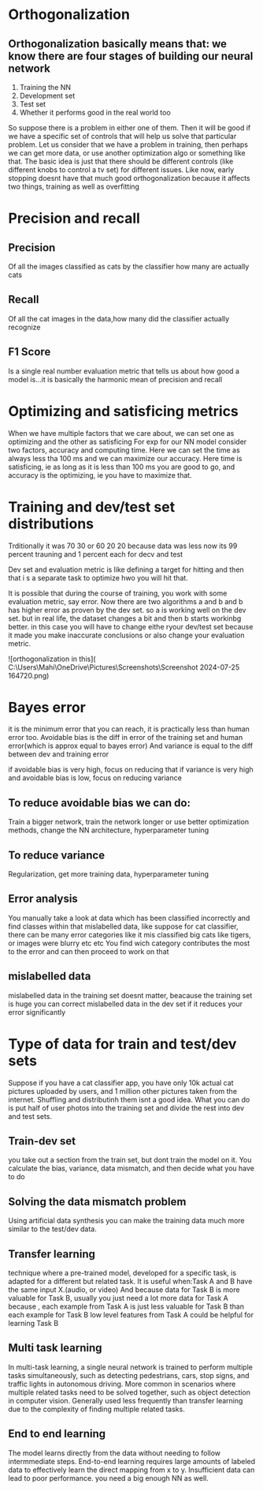 # Orthogonalization
## Orthogonalization basically means that: we know there are four stages of building our neural network
1. Training the NN
2. Development set
3. Test set
4. Whether it performs good in the real world too

So suppose there is a problem in either one of them. Then it will be good if we have a specific set of controls that will help us solve that particular problem.
Let us consider that we have a problem in training, then perhaps we can get more data, or use another optimization algo or something like that.
The basic idea is just that there should be different controls (like different knobs to control a tv set) for different issues.
Like now, early stopping doesnt have that much good orthogonalization because it affects two things, training as well as overfitting


# Precision and recall
## Precision
Of all the images classified as cats by the classifier how many are actually cats
## Recall
Of all the cat images in the data,how many did the classifier actually recognize
## F1 Score 
Is a single real number evaluation metric that tells us about how good a model is...it is basically the harmonic mean of precision and recall


# Optimizing and satisficing metrics
When we have multiple factors that we care about, we can set one as optimizing and the other as satisficing
For exp for our NN model consider two factors, accuracy and computing time. Here we can set the time as always less tha 100 ms and we can maximize our accuracy. Here time is satisficing, ie as long as it is less than 100 ms you are good to go, and accuracy is the optimizing, ie you have to maximize that.

# Training and dev/test set distributions
Trditionally it was 70 30 or 60 20 20 because data was less
now its 99 percent trauning and 1 percent each for decv and test

Dev set and evaluation metric is like defining a target for hitting and then that i s a separate task to optimize hwo you will hit that.

It is possible that during the course of training, you work with some evaluation metric, say error. Now there are two algorithms a and b and b has higher error as proven by the dev set. so a is working well on the dev set. but in real life, the dataset changes a bit and then b starts workinbg better. in this case you will have to change eithe ryour dev/test set because it made  you make inaccurate conclusions or also change your evaluation metric.

![orthogonalization in this]( C:\Users\Mahi\OneDrive\Pictures\Screenshots\Screenshot 2024-07-25 164720.png)

# Bayes error
it is the minimum error that you can reach, it is practically less than human error too.
Avoidable bias is the diff in error of the training set and human error(which is approx equal to bayes error)
And variance is equal to the diff between dev and training error

if avoidable bias is very high, focus on reducing that
if variance is very high and avoidable bias is low, focus on reducing variance

## To reduce avoidable bias we can do:
Train a bigger network, train the network longer or use better optimization methods, change the NN architecture, hyperparameter tuning
## To reduce variance
Regularization, get more training data, hyperparameter tuning

## Error analysis
You manually take a look at data which has been classified incorrectly and find classes within that mislabelled data, like suppose for cat classifier, there can be many error categories like it mis classified big cats like tigers, or images were blurry etc etc
You find wich category contributes the most to the error and can then proceed to work on that
 ## mislabelled data
 mislabelled data in the training set doesnt matter, beacause the training set is huge
you can correct mislabelled data in the dev set if it reduces your error significantly

 # Type of data for train and test/dev sets
 Suppose if you have a cat classifier app, you have only 10k actual cat pictures uploaded by users, and 1 million other pictures taken from the internet. Shuffling and distributinh them isnt a good idea. What you can do is put half of user photos into the training set and divide the rest into dev and test sets. 

 ## Train-dev set
 you take out a section from the train set, but dont train the model on it.
 You calculate the bias, variance, data mismatch, and then decide what you have to do

 ## Solving the data mismatch problem
 Using artificial data synthesis you can make the training data much more similar to the test/dev data.

 ## Transfer learning
  technique where a pre-trained model, developed for a specific task, is adapted for a different but related task.
  It is useful when:Task A and B have the same input X.(audio, or video)
  And because data for Task B is more valuable for Task B, usually you just need a lot more data for Task A because , each example from Task A is just less valuable for Task B than each example for Task B
  low level features from Task A could be helpful for learning Task B

## Multi task learning
   In multi-task learning, a single neural network is trained to perform multiple tasks simultaneously, such as detecting pedestrians, cars, stop signs, and traffic lights in autonomous driving.
   More common in scenarios where multiple related tasks need to be solved together, such as object detection in computer vision. Generally used less frequently than transfer learning due to the complexity of finding multiple related tasks.


## End to end learning
The model learns directly from the data without needing to follow intermmediate steps.
End-to-end learning requires large amounts of labeled data to effectively learn the direct mapping from 
x to y. Insufficient data can lead to poor performance. you need a big enough NN as well.

